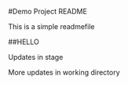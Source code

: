 #Demo Project README

This is a simple readmefile

##HELLO

Updates in stage

More updates in working directory
